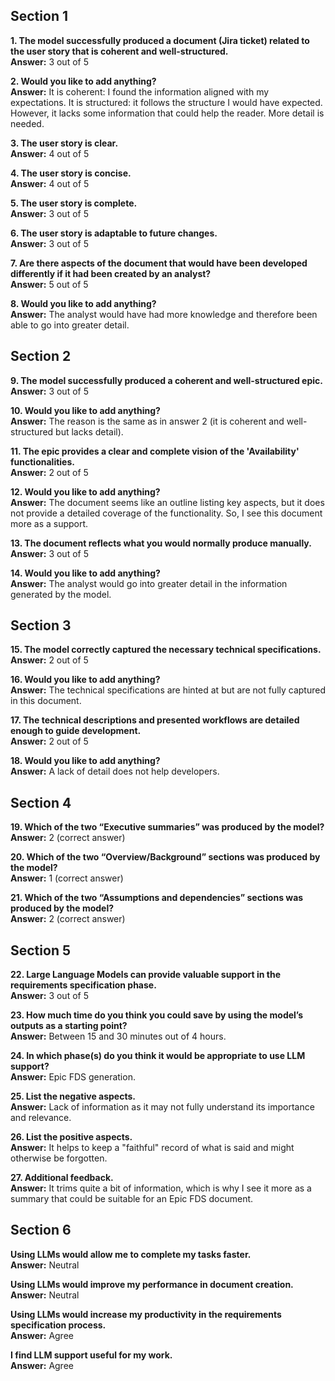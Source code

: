 ## Section 1

**1. The model successfully produced a document (Jira ticket) related to the user story that is coherent and well-structured.**  
**Answer:** 3 out of 5

**2. Would you like to add anything?**  
**Answer:** It is coherent: I found the information aligned with my expectations. It is structured: it follows the structure I would have expected. However, it lacks some information that could help the reader. More detail is needed.

**3. The user story is clear.**  
**Answer:** 4 out of 5

**4. The user story is concise.**  
**Answer:** 4 out of 5

**5. The user story is complete.**  
**Answer:** 3 out of 5

**6. The user story is adaptable to future changes.**  
**Answer:** 3 out of 5

**7. Are there aspects of the document that would have been developed differently if it had been created by an analyst?**  
**Answer:** 5 out of 5

**8. Would you like to add anything?**  
**Answer:** The analyst would have had more knowledge and therefore been able to go into greater detail.

## Section 2

**9. The model successfully produced a coherent and well-structured epic.**  
**Answer:** 3 out of 5

**10. Would you like to add anything?**  
**Answer:** The reason is the same as in answer 2 (it is coherent and well-structured but lacks detail).

**11. The epic provides a clear and complete vision of the 'Availability' functionalities.**  
**Answer:** 2 out of 5

**12. Would you like to add anything?**  
**Answer:** The document seems like an outline listing key aspects, but it does not provide a detailed coverage of the functionality. So, I see this document more as a support.

**13. The document reflects what you would normally produce manually.**  
**Answer:** 3 out of 5

**14. Would you like to add anything?**  
**Answer:** The analyst would go into greater detail in the information generated by the model.

## Section 3

**15. The model correctly captured the necessary technical specifications.**  
**Answer:** 2 out of 5

**16. Would you like to add anything?**  
**Answer:** The technical specifications are hinted at but are not fully captured in this document.

**17. The technical descriptions and presented workflows are detailed enough to guide development.**  
**Answer:** 2 out of 5

**18. Would you like to add anything?**  
**Answer:** A lack of detail does not help developers.

## Section 4

**19. Which of the two “Executive summaries” was produced by the model?**  
**Answer:** 2 (correct answer)

**20. Which of the two “Overview/Background” sections was produced by the model?**  
**Answer:** 1 (correct answer)

**21. Which of the two “Assumptions and dependencies” sections was produced by the model?**  
**Answer:** 2 (correct answer)

## Section 5

**22. Large Language Models can provide valuable support in the requirements specification phase.**  
**Answer:** 3 out of 5

**23. How much time do you think you could save by using the model’s outputs as a starting point?**  
**Answer:** Between 15 and 30 minutes out of 4 hours.

**24. In which phase(s) do you think it would be appropriate to use LLM support?**  
**Answer:** Epic FDS generation.

**25. List the negative aspects.**  
**Answer:** Lack of information as it may not fully understand its importance and relevance.

**26. List the positive aspects.**  
**Answer:** It helps to keep a "faithful" record of what is said and might otherwise be forgotten.

**27. Additional feedback.**  
**Answer:** It trims quite a bit of information, which is why I see it more as a summary that could be suitable for an Epic FDS document.

## Section 6 

**Using LLMs would allow me to complete my tasks faster.**  
**Answer:** Neutral

**Using LLMs would improve my performance in document creation.**  
**Answer:** Neutral

**Using LLMs would increase my productivity in the requirements specification process.**  
**Answer:** Agree

**I find LLM support useful for my work.**  
**Answer:** Agree